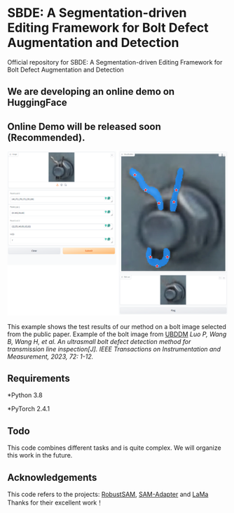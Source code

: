 # SBDE: A Segmentation-driven Editing Framework for Bolt Defect Augmentation and Detection
Official repository for SBDE: A Segmentation-driven Editing Framework for Bolt Defect Augmentation and Detection

## We are developing an online demo on HuggingFace

## Online Demo will be released soon (Recommended).
![exp1](exp3.png)

This example shows the test results of our method on a bolt image selected from the public paper. Example of the bolt image from [UBDDM](https://ieeexplore.ieee.org/abstract/document/10036038) *Luo P, Wang B, Wang H, et al. An ultrasmall bolt defect detection method for transmission line inspection[J]. IEEE Transactions on Instrumentation and Measurement, 2023, 72: 1-12.*

## Requirements
*Python 3.8 

*PyTorch 2.4.1

## Todo
This code combines different tasks and is quite complex. We will organize this work in the future.

## Acknowledgements
This code refers to the projects: [RobustSAM](https://github.com/robustsam/RobustSAM), [SAM-Adapter](https://github.com/tianrun-chen/SAM-Adapter-PyTorch) and [LaMa](https://github.com/advimman/lama) Thanks for their excellent work！
